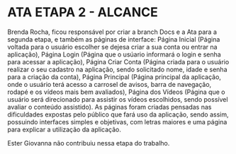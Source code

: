 # ATA ETAPA 2 - ALCANCE

Brenda Rocha, ficou responsável por criar a branch Docs e a Ata para a segunda etapa, e também as páginas de interface: Página Inicial (Página voltada para o usuário escolher se dejesa criar a sua conta ou entrar na aplicação), Página Login (Página que o usúario informará o login e senha para acessar a aplicação), Página Criar Conta (Página criada para o usuário realizar o seu cadastro na aplicação, sendo solicitado nome, idade e senha para a criação da conta), Página Principal (Página principal da aplicação, onde o usuário terá acesso a carrosel de avisos, barra de navegação, rodapé e os vídeos mais bem avaliados), Página dos Vídeos (Página que o usuário será direcionado para assistir os vídeos escolhidos, sendo possível avaliar o conteúdo assistido). As páginas foram criadas pensadas nas dificuldades expostas pelo público que fará uso da aplicação, sendo assim, possuindo interfaces simples e objetivas, com letras maiores e uma página para explicar a utilização da aplicação.

Ester Giovanna não contribuiu nessa etapa do trabalho.

